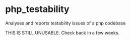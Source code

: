 php_testability
===============

Analyses and reports testability issues of a php codebase

THIS IS STILL UNUSABLE.
Check back in a few weeks.
